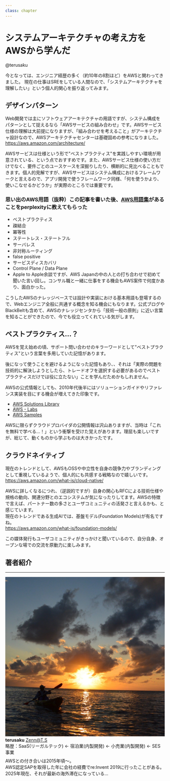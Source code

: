 ```yaml
---
class: chapter
---
```


# システムアーキテクチャの考え方をAWSから学んだ

<div class="flush-right">
@terusaku
</div>

今となっては、エンジニア経歴の多く（約10年の8割ほど）をAWSと関わってきました。
現在の仕事はSREをしている人間なので、「システムアーキテクチャを理解したい」という個人的関心を振り返ってみます。<br/>

## デザインパターン
Web開発では主にソフトウェアアーキテクチャの用語ですが、システム構成をパターンとして捉えるなら「AWSサービスの組み合わせ」です。AWSサービス仕様の理解は大前提になりますが、「組み合わせを考えること」がアーキテクチャ設計なので、AWSアーキテクチャセンターは基礎固めの参考になりました。<br/>
https://aws.amazon.com/architecture/

AWSサービスは仕様という形で"ベストプラクティス"を実践しやすい環境が用意されている、という点でおすすめです。また、AWSサービス仕様の使い方だけでなく、要件ごとのユースケースを深掘りしたり、横断的に見比べることもできます。個人的見解ですが、AWSサービスはシステム構成におけるフレームワークと言えるので、アプリ開発で使うフレームワーク同様、「何を使うかより、使いこなせるかどうか」が実際のところでは重要です。

### 思い出のAWS用語（抜粋）<span class="footnote">この記事を書いた後、[AWS用語集](https://docs.aws.amazon.com/ja_jp/glossary/latest/reference/glos-chap.html)があることをperplexityに教えてもらった</span>
* ベストプラクティス
* 疎結合
* 冪等性
* ステートレス・ステートフル
* サーバレス
* 非対称ルーティング
* false positive
* サービスディスカバリ
* Control Plane / Data Plane
* Apple to Apple<span class="footnote">余談ですが、AWS Japanの中の人との打ち合わせで初めて聞いた言い回し。コンサル職と一緒に仕事をする機会もAWS案件で何度かあり、面白かった。</span>

こうしたAWSのナレッジベースでは設計や実装における基本用語も登場するので、Webエンジニア全般に共通する概念を知る機会にもなります。公式ブログやBlackBeltも含めて、AWSのナレッジセンタから「技術一般の原則」に近い言葉を知ることができたので、今でも役立ってくれている気がします。

## ベストプラクティス...？
AWSを覚え始めの頃、サポート問い合わせのキラーワードとして"ベストプラクティス"という言葉を多用していた記憶があります。

後になって使うことを避けるようになった記憶もあり、、それは「実際の問題を技術的に解決しようとしたら、トレードオフを選択する必要があるのでベストプラクティスだけでは役に立たない」ことを学んだためかもしれません。

AWSの公式情報としても、2010年代後半にはソリューションガイドやリファレンス実装を目にする機会が増えてきた印象です。<br/>
* [AWS Solutions Library](https://aws.amazon.com/solutions/)
* [AWS - Labs](https://github.com/awslabs/)
* [AWS Samples](https://github.com/aws-samples/)

AWSに限らずクラウドプロバイダの公開情報は沢山ありますが、当時は「これを無料で学べる...！」という衝撃を受けた覚えがあります。理屈も楽しいですが、総じて、動くものから学ぶものは大きかったです。


## クラウドネイティブ
現在のトレンドとして、AWSもOSSや中立性を自身の競争力やブランディングとして重視しているようで、個人的にも共感する戦略なので嬉しいです。<br/>
https://aws.amazon.com/what-is/cloud-native/

AWSに詳しくなるにつれ、（逆説的ですが）自身の関心もRFCによる技術仕様や規格の動向、関連分野とのエコシステムが気になったりしてます。AWSの特徴で言えば、パートナー数の多さとユーザコミュニティの活発さと言えるかも、と感じています。<br/>現在のトレンドである生成AIでは、基盤モデル(Foundation Models)が有名ですね。<br/>
https://aws.amazon.com/what-is/foundation-models/

この媒体発行もユーザコミュニティがきっかけと聞いているので、自分自身、オープンな場での交流を原動力に楽しみます。


## 著者紹介

---

<div class="author-profile">
    <img src="images/terusaku.jpg">
    <div>
        <div>
            <b>terusaku</b>
            <a href="https://zenn.dev/koya6565">Zenn@T.S</a>
        </div>
        <div>
            略歴：SaaS(リーガルテック) <- 宿泊業(内製開発) <- 小売業(内製開発) <- SES事業
        </div>
    </div>
</div>
<p style="margin-top: 0.5em; margin-bottom: 2em;">
AWSとの付き合いは2015年頃〜。<br/>
AWS認定SAPを取得した年に会社の経費でre:Invent 2019に行ったことがある。2025年現在、それが最新の海外滞在になっている...
</p>
